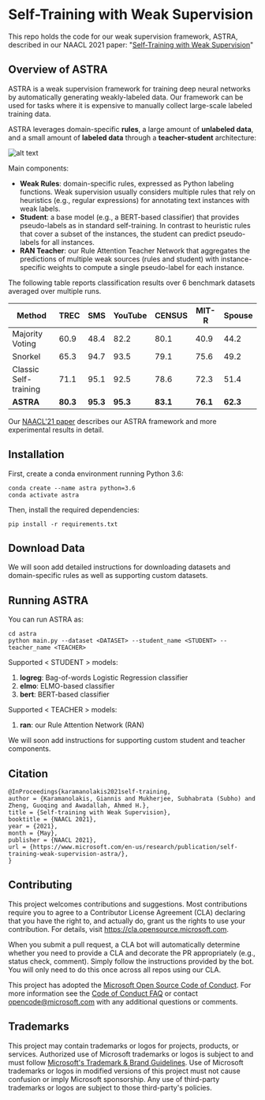 # Self-Training with Weak Supervision

This repo holds the code for our weak supervision framework, ASTRA, described in our NAACL 2021 paper: "[Self-Training with Weak Supervision](https://www.microsoft.com/en-us/research/publication/leaving-no-valuable-knowledge-behind-weak-supervision-with-self-training-and-domain-specific-rules/)"

## Overview of ASTRA

ASTRA is a weak supervision framework for training deep neural networks by automatically generating weakly-labeled data. Our framework can be used for tasks where it is expensive to manually collect large-scale labeled training data. 

ASTRA leverages domain-specific **rules**, a large amount of **unlabeled data**, and a small amount of **labeled data**  through a **teacher-student** architecture:

![alt text](https://github.com/microsoft/ASTRA/blob/main/astra.jpg?raw=true)

Main components:
* **Weak Rules**: domain-specific rules, expressed as Python labeling functions. Weak supervision usually considers multiple rules that rely on heuristics (e.g., regular expressions) for annotating text instances with weak labels.
*  **Student**: a base model (e.g., a BERT-based classifier) that provides pseudo-labels as in standard self-training. In contrast to heuristic rules that cover a subset of the instances, the student can predict pseudo-labels for all instances.
* **RAN Teacher**: our Rule Attention Teacher Network that aggregates the predictions of multiple weak sources (rules and student) with instance-specific weights to compute a single pseudo-label for each instance. 

The following table reports classification results over 6 benchmark datasets averaged over multiple runs.

Method | TREC | SMS | YouTube | CENSUS | MIT-R | Spouse 
--- | --- | --- | --- |--- |--- |--- 
Majority Voting | 60.9 | 48.4 | 82.2 | 80.1 | 40.9 | 44.2
Snorkel | 65.3 | 94.7 | 93.5 | 79.1 | 75.6 | 49.2
Classic Self-training | 71.1 | 95.1 | 92.5 | 78.6 | 72.3 | 51.4
**ASTRA** | **80.3** | **95.3** | **95.3** | **83.1** | **76.1** | **62.3**

Our [NAACL'21 paper](https://www.microsoft.com/en-us/research/publication/leaving-no-valuable-knowledge-behind-weak-supervision-with-self-training-and-domain-specific-rules/) describes our ASTRA framework and more experimental results in detail. 

## Installation

First, create a conda environment running Python 3.6: 
```
conda create --name astra python=3.6
conda activate astra
```

Then, install the required dependencies:
```
pip install -r requirements.txt
```

## Download Data

We will soon add detailed instructions for downloading datasets and domain-specific rules as well as supporting custom datasets. 


## Running ASTRA 

You can run ASTRA as: 
```
cd astra
python main.py --dataset <DATASET> --student_name <STUDENT> --teacher_name <TEACHER>
```

Supported < STUDENT > models: 
1. **logreg**: Bag-of-words Logistic Regression classifier
2. **elmo**: ELMO-based classifier
3. **bert**: BERT-based classifier

Supported < TEACHER > models: 
1. **ran**: our Rule Attention Network (RAN)

We will soon add instructions for supporting custom student and teacher components. 

## Citation 

```
@InProceedings{karamanolakis2021self-training,
author = {Karamanolakis, Giannis and Mukherjee, Subhabrata (Subho) and Zheng, Guoqing and Awadallah, Ahmed H.},
title = {Self-training with Weak Supervision},
booktitle = {NAACL 2021},
year = {2021},
month = {May},
publisher = {NAACL 2021},
url = {https://www.microsoft.com/en-us/research/publication/self-training-weak-supervision-astra/},
}
```

## Contributing

This project welcomes contributions and suggestions.  Most contributions require you to agree to a
Contributor License Agreement (CLA) declaring that you have the right to, and actually do, grant us
the rights to use your contribution. For details, visit https://cla.opensource.microsoft.com.

When you submit a pull request, a CLA bot will automatically determine whether you need to provide
a CLA and decorate the PR appropriately (e.g., status check, comment). Simply follow the instructions
provided by the bot. You will only need to do this once across all repos using our CLA.

This project has adopted the [Microsoft Open Source Code of Conduct](https://opensource.microsoft.com/codeofconduct/).
For more information see the [Code of Conduct FAQ](https://opensource.microsoft.com/codeofconduct/faq/) or
contact [opencode@microsoft.com](mailto:opencode@microsoft.com) with any additional questions or comments.

## Trademarks

This project may contain trademarks or logos for projects, products, or services. Authorized use of Microsoft 
trademarks or logos is subject to and must follow 
[Microsoft's Trademark & Brand Guidelines](https://www.microsoft.com/en-us/legal/intellectualproperty/trademarks/usage/general).
Use of Microsoft trademarks or logos in modified versions of this project must not cause confusion or imply Microsoft sponsorship.
Any use of third-party trademarks or logos are subject to those third-party's policies.
